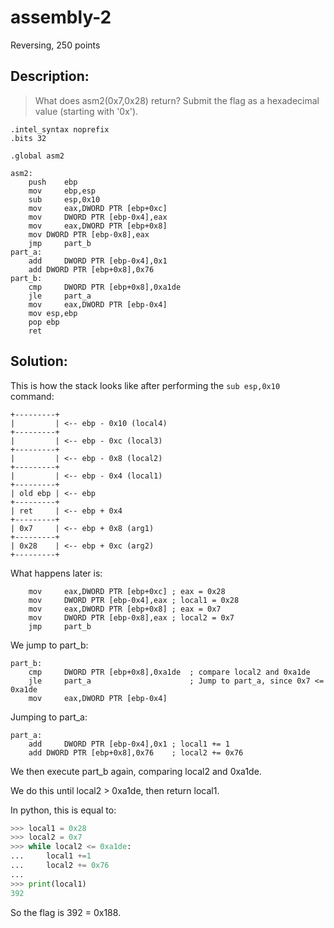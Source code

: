 # assembly-2
Reversing, 250 points

## Description:
> What does asm2(0x7,0x28) return? Submit the flag as a hexadecimal value (starting with '0x').  

```assembly
.intel_syntax noprefix
.bits 32
	
.global asm2

asm2:
	push   	ebp
	mov    	ebp,esp
	sub    	esp,0x10
	mov    	eax,DWORD PTR [ebp+0xc]
	mov 	DWORD PTR [ebp-0x4],eax
	mov    	eax,DWORD PTR [ebp+0x8]
	mov	DWORD PTR [ebp-0x8],eax
	jmp    	part_b
part_a:	
	add    	DWORD PTR [ebp-0x4],0x1
	add	DWORD PTR [ebp+0x8],0x76
part_b:	
	cmp    	DWORD PTR [ebp+0x8],0xa1de
	jle    	part_a
	mov    	eax,DWORD PTR [ebp-0x4]
	mov	esp,ebp
	pop	ebp
	ret
```


## Solution:

This is how the stack looks like after performing the `sub esp,0x10` command:

```
+---------+
|         | <-- ebp - 0x10 (local4)
+---------+
|         | <-- ebp - 0xc (local3)
+---------+
|         | <-- ebp - 0x8 (local2)
+---------+
|         | <-- ebp - 0x4 (local1)
+---------+
| old ebp | <-- ebp
+---------+
| ret     | <-- ebp + 0x4
+---------+
| 0x7     | <-- ebp + 0x8 (arg1)
+---------+
| 0x28    | <-- ebp + 0xc (arg2)
+---------+
```

What happens later is:
```assembly
	mov    	eax,DWORD PTR [ebp+0xc]	; eax = 0x28
	mov 	DWORD PTR [ebp-0x4],eax ; local1 = 0x28
	mov    	eax,DWORD PTR [ebp+0x8] ; eax = 0x7
	mov	    DWORD PTR [ebp-0x8],eax	; local2 = 0x7
	jmp    	part_b
```

We jump to part_b:
```assembly
part_b:	
	cmp    	DWORD PTR [ebp+0x8],0xa1de  ; compare local2 and 0xa1de
	jle    	part_a						; Jump to part_a, since 0x7 <= 0xa1de
	mov    	eax,DWORD PTR [ebp-0x4]
```

Jumping to part_a:
```assembly
part_a:	
	add    	DWORD PTR [ebp-0x4],0x1	; local1 += 1
	add	DWORD PTR [ebp+0x8],0x76	; local2 += 0x76
```

We then execute part_b again, comparing local2 and 0xa1de.

We do this until local2 > 0xa1de, then return local1.

In python, this is equal to:
```python
>>> local1 = 0x28
>>> local2 = 0x7
>>> while local2 <= 0xa1de:
...     local1 +=1
...     local2 += 0x76
...
>>> print(local1)
392
```

So the flag is 392 = 0x188.